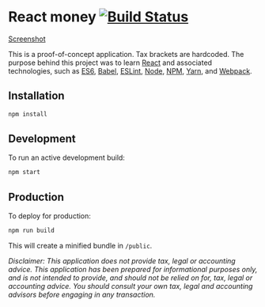 # React money [![Build Status](https://travis-ci.com/mcaputto/simple-finance.svg?token=4Utmu3xHdR7ZqfkGe3mq&branch=master)](https://travis-ci.com/mcaputto/react-money)

[Screenshot](https://i.imgur.com/eOjNA7H.png)

This is a proof-of-concept application. Tax brackets are hardcoded. The purpose
behind this project was to learn [React](https://reactjs.org) and associated
technologies, such as
[ES6](http://www.ecma-international.org/ecma-262/6.0/index.html),
[Babel](http://babeljs.io), [ESLint](https://eslint.org),
[Node](https://nodejs.org/en/), [NPM](https://www.npmjs.com),
[Yarn](https://yarnpkg.com/en/), and [Webpack](https://webpack.github.io/).

## Installation

```sh
npm install
```

## Development

To run an active development build:

```sh
npm start
```

## Production

To deploy for production:

```sh
npm run build
```

This will create a minified bundle in `/public`.


*Disclaimer: This application does not provide tax, legal or accounting advice. This application has been prepared for informational purposes only, and is not intended to provide, and should not be relied on for, tax, legal or accounting advice. You should consult your own tax, legal and accounting advisors before engaging in any transaction.*
